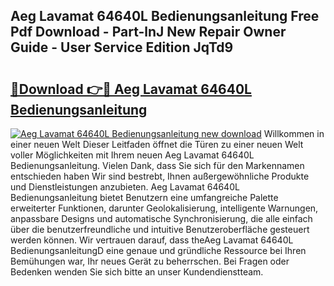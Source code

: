 ## Aeg Lavamat 64640L Bedienungsanleitung Free Pdf Download - Part-lnJ New Repair Owner Guide - User Service Edition JqTd9

# <h2><a href="http://df64ly.blite.top/?on=Aeg+Lavamat+64640L+Bedienungsanleitung">🔗Download 👉🔴 Aeg Lavamat 64640L Bedienungsanleitung</a></h2>

[![Aeg Lavamat 64640L Bedienungsanleitung new download](https://i.imgur.com/lujVjoI.png)](http://df64ly.blite.top/?on=Aeg+Lavamat+64640L+Bedienungsanleitung)
Willkommen in einer neuen Welt Dieser Leitfaden öffnet die Türen zu einer neuen Welt voller Möglichkeiten mit Ihrem neuen Aeg Lavamat 64640L Bedienungsanleitung. Vielen Dank, dass Sie sich für den Markennamen entschieden haben Wir sind bestrebt, Ihnen außergewöhnliche Produkte und Dienstleistungen anzubieten. Aeg Lavamat 64640L Bedienungsanleitung bietet Benutzern eine umfangreiche Palette erweiterter Funktionen, darunter Geolokalisierung, intelligente Warnungen, anpassbare Designs und automatische Synchronisierung, die alle einfach über die benutzerfreundliche und intuitive Benutzeroberfläche gesteuert werden können. Wir vertrauen darauf, dass theAeg Lavamat 64640L BedienungsanleitungD eine genaue und gründliche Ressource bei Ihren Bemühungen war, Ihr neues Gerät zu beherrschen. Bei Fragen oder Bedenken wenden Sie sich bitte an unser Kundendienstteam.
